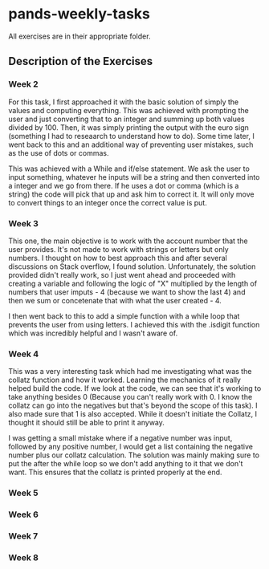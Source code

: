 # pands-weekly-tasks

All exercises are in their appropriate folder. 

## Description of the Exercises

### Week 2
>
For this task, I first approached it with the basic solution of simply the values and computing everything. This was achieved with prompting the user
and just converting that to an integer and summing up both values divided by 100. Then, it was simply printing the output with the euro sign (something I had to reseaarch to understand how to do). Some time later, I went back to this and an additional way of preventing user mistakes, such as the use of dots or commas.
>
This was achieved with a While and if/else statement. We ask the user to input something, whatever he inputs will be a string and then converted into a integer and we go from there. 
If he uses a dot or comma (which is a string) the code will pick that up and ask him to correct it. It will only move to convert things to an integer once the correct value is put. 

### Week 3

This one, the main objective is to work with the account number that the user provides. It's not made to work with strings or letters but only numbers. I thought on how to best approach this and after several discussions on Stack overflow, I found solution. Unfortunately, the solution provided didn't really work, so I just went ahead and proceeded with creating a variable and following the logic of "X" multiplied by the length of numbers that user imputs - 4 (because we want to show the last 4) and then we sum or concetenate that
with what the user created - 4.
>
I then went back to this to add a simple function with a while loop that prevents the user from using letters. I achieved this with the .isdigit function which was incredibly helpful and I wasn't aware of. 

### Week 4

This was a very interesting task which had me investigating what was the collatz function and how it worked. Learning the mechanics of it really helped build the code.
If we look at the code, we can see that it's working to take anything besides 0 (Because you can't really work with 0. I know the collatz can go into the negatives but that's 
beyond the scope of this task). I also made sure that 1 is also accepted. While it doesn't initiate the Collatz, I thought it should still be able to print it anyway. 
> 
I was getting a small mistake where if a negative number was input, followed by any positive number, I would get a list containing the negative number plus our collatz calculation.
The solution was mainly making sure to put the after the while loop so we don't add anything to it that we don't want. This ensures that the collatz is printed properly at the end.

### Week 5

### Week 6

### Week 7

### Week 8